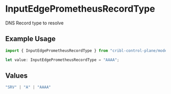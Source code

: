 # InputEdgePrometheusRecordType

DNS Record type to resolve

## Example Usage

```typescript
import { InputEdgePrometheusRecordType } from "cribl-control-plane/models";

let value: InputEdgePrometheusRecordType = "AAAA";
```

## Values

```typescript
"SRV" | "A" | "AAAA"
```